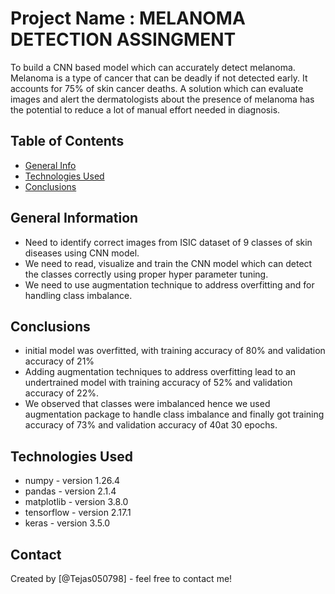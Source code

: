 # Project Name : MELANOMA DETECTION ASSINGMENT

To build a CNN based model which can accurately detect melanoma. Melanoma is a type of cancer that can be deadly if not detected early. It accounts for 75% of skin cancer deaths. A solution which can evaluate images and alert the dermatologists about the presence of melanoma has the potential to reduce a lot of manual effort needed in diagnosis.



## Table of Contents
* [General Info](#general-information)
* [Technologies Used](#technologies-used)
* [Conclusions](#conclusions)

<!-- You can include any other section that is pertinent to your problem -->

## General Information
- Need to identify correct images from ISIC dataset of 9 classes of skin diseases using CNN model.
- We need to read, visualize and train the CNN model which can detect the classes correctly using proper hyper parameter tuning.
- We need to use augmentation technique to address overfitting and for handling class imbalance.

<!-- You don't have to answer all the questions - just the ones relevant to your project. -->

## Conclusions
- initial model was overfitted, with training accuracy of 80% and validation accuracy of 21%
- Adding augmentation techniques to address overfitting lead to an undertrained model with training accuracy of 52% and validation accuracy of 22%.
- We observed that classes were imbalanced hence we used augmentation package to handle class imbalance and finally got training accuracy of 73% and validation accuracy of 40at 30 epochs.


<!-- You don't have to answer all the questions - just the ones relevant to your project. -->


## Technologies Used
- numpy - version 1.26.4
- pandas - version 2.1.4
- matplotlib - version 3.8.0
- tensorflow - version 2.17.1
- keras - version 3.5.0

<!-- As the libraries versions keep on changing, it is recommended to mention the version of library used in this project -->



## Contact
Created by [@Tejas050798] - feel free to contact me!


<!-- Optional -->
<!-- ## License -->
<!-- This project is open source and available under the [... License](). -->

<!-- You don't have to include all sections - just the one's relevant to your project -->